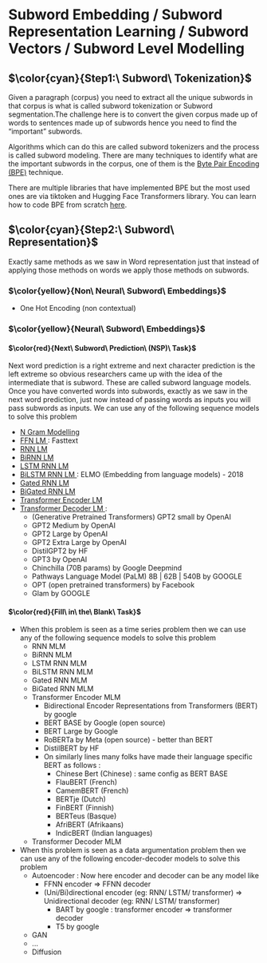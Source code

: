 # Subword Embedding / Subword Representation Learning / Subword Vectors / Subword Level Modelling

## $\color{cyan}{Step1:\ Subword\ Tokenization}$
Given a paragraph (corpus) you need to extract all the unique subwords in that corpus is what is called subword tokenization or Subword segmentation.The challenge here is to convert the given corpus made up of words to sentences made up of subwords hence you need to find the “important” subwords. 

Algorithms which can do this are called subword tokenizers and the process is called subword modeling. There are many techniques to identify what are the important subwords in the corpus, one of them is the [Byte Pair Encoding (BPE)](https://vizuara.substack.com/p/understanding-byte-pair-encoding) technique.

There are multiple libraries that have implemented BPE but the most used ones are via tiktoken and Hugging Face Transformers library. You can learn how to code BPE from scratch [here](https://github.com/rasbt/LLMs-from-scratch/tree/main/ch02/05_bpe-from-scratch).


## $\color{cyan}{Step2:\ Subword\ Representation}$
Exactly same methods as we saw in Word representation just that instead of applying those methods on words we apply those methods on subwords.

### $\color{yellow}{Non\ Neural\ Subword\ Embeddings}$
  - One Hot Encoding (non contextual)

### $\color{yellow}{Neural\ Subword\ Embeddings}$

#### $\color{red}{Next\ Subword\ Prediction\ (NSP)\ Task}$
Next word prediction is a right extreme and next character prediction is the left extreme so obvious researchers came up with the idea of the intermediate that is subword. These are called subword language models. Once you have converted words into subwords, exactly as we saw in the next word prediction, just now instead of passing words as inputs you will pass subwords as inputs. We can use any of the following sequence models to solve this problem 
- <ins> N Gram Modelling </ins>
- <ins> FFN LM </ins> : Fasttext 
- <ins> RNN LM </ins>
- <ins> BiRNN LM </ins>
- <ins> LSTM RNN LM </ins>
- <ins> BiLSTM RNN LM </ins> : ELMO (Embedding from language models) - 2018
- <ins> Gated RNN LM </ins>
- <ins> BiGated RNN LM </ins>
- <ins> Transformer Encoder LM </ins>
- <ins> Transformer Decoder LM </ins> : 
  - (Generative Pretrained Transformers) GPT2 small by OpenAI
  - GPT2 Medium by OpenAI
  - GPT2 Large by OpenAI
  - GPT2 Extra Large by OpenAI
  - DistilGPT2  by HF
  - GPT3 by OpenAI
  - Chinchilla (70B params) by Google Deepmind
  - Pathways Language Model (PaLM) 8B | 62B | 540B by GOOGLE
  - OPT (open pretrained transformers) by Facebook
  - Glam by GOOGLE


#### $\color{red}{Fill\ in\ the\ Blank\ Task}$
- When this problem is seen as a time series problem then we can use any of the following sequence models to solve this problem
  - RNN MLM
  - BiRNN MLM
  - LSTM RNN MLM
  - BiLSTM RNN MLM
  - Gated RNN MLM
  - BiGated RNN MLM
  - Transformer Encoder MLM
    - Bidirectional Encoder Representations from Transformers (BERT) by google
    - BERT BASE by Google (open source)
    - BERT Large by Google
    - RoBERTa by Meta (open source) - better than BERT
    - DistilBERT by HF
    - On similarly lines many folks have made their language specific BERT as follows :
      - Chinese Bert (Chinese) : same config as BERT BASE
      - FlauBERT (French)
      - CamemBERT (French)
      - BERTje (Dutch)
      - FinBERT (Finnish)
      - BERTeus (Basque)
      - AfriBERT (Afrikaans)
      - IndicBERT (Indian languages)
  - Transformer Decoder MLM 
- When this problem is seen as a data argumentation problem then we can use any of the following encoder-decoder models to solve this problem
  - Autoencoder : Now here encoder and decoder can be any model like
    - FFNN encoder => FFNN decoder
    - (Uni/Bi)directional encoder (eg: RNN/ LSTM/ transformer) => Unidirectional decoder (eg: RNN/ LSTM/ transformer)
      - BART by google : transformer encoder => transformer decoder
      - T5 by google
  - GAN
  - ...
  - Diffusion  
